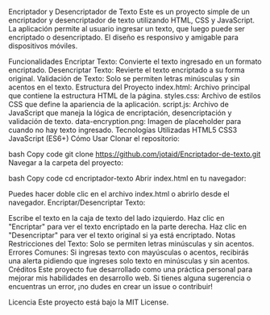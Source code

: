 Encriptador y Desencriptador de Texto
Este es un proyecto simple de un encriptador y desencriptador de texto utilizando HTML, CSS y JavaScript. La aplicación permite al usuario ingresar un texto, que luego puede ser encriptado o desencriptado. El diseño es responsivo y amigable para dispositivos móviles.

Funcionalidades
Encriptar Texto: Convierte el texto ingresado en un formato encriptado.
Desencriptar Texto: Revierte el texto encriptado a su forma original.
Validación de Texto: Solo se permiten letras minúsculas y sin acentos en el texto.
Estructura del Proyecto
index.html: Archivo principal que contiene la estructura HTML de la página.
styles.css: Archivo de estilos CSS que define la apariencia de la aplicación.
script.js: Archivo de JavaScript que maneja la lógica de encriptación, desencriptación y validación de texto.
data-encryption.png: Imagen de placeholder para cuando no hay texto ingresado.
Tecnologías Utilizadas
HTML5
CSS3
JavaScript (ES6+)
Cómo Usar
Clonar el repositorio:

bash
Copy code
git clone https://github.com/jotaid/Encriptador-de-texto.git
Navegar a la carpeta del proyecto:

bash
Copy code
cd encriptador-texto
Abrir index.html en tu navegador:

Puedes hacer doble clic en el archivo index.html o abrirlo desde el navegador.
Encriptar/Desencriptar Texto:

Escribe el texto en la caja de texto del lado izquierdo.
Haz clic en "Encriptar" para ver el texto encriptado en la parte derecha.
Haz clic en "Desencriptar" para ver el texto original si ya está encriptado.
Notas
Restricciones del Texto: Solo se permiten letras minúsculas y sin acentos.
Errores Comunes: Si ingresas texto con mayúsculas o acentos, recibirás una alerta pidiendo que ingreses solo texto en minúsculas y sin acentos.
Créditos
Este proyecto fue desarrollado como una práctica personal para mejorar mis habilidades en desarrollo web. Si tienes alguna sugerencia o encuentras un error, ¡no dudes en crear un issue o contribuir!

Licencia
Este proyecto está bajo la MIT License.
